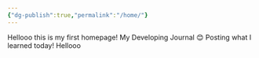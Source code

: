 ```yaml
---
{"dg-publish":true,"permalink":"/home/"}
---
```


Hellooo
this is my first homepage!
My Developing Journal 😊 Posting what I learned today!
Hellooo
